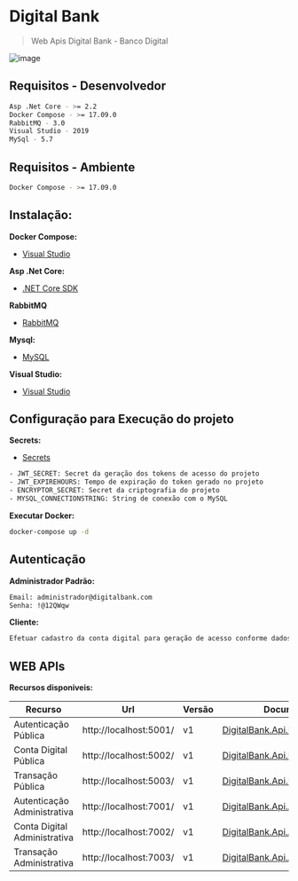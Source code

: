 # Digital Bank

>Web Apis Digital Bank - Banco Digital

![image](https://credicarvantagens.com/wp-content/uploads/2019/07/banco-digital.jpg)

## Requisitos - Desenvolvedor
```sh
Asp .Net Core - >= 2.2
Docker Compose - >= 17.09.0
RabbitMQ - 3.0 
Visual Studio - 2019
MySql - 5.7
```

## Requisitos - Ambiente
```sh
Docker Compose - >= 17.09.0
```

## Instalação:

**Docker Compose:**

* [Visual Studio](https://www.docker.com/products/docker-desktop)

**Asp .Net Core:**

* [.NET Core SDK](https://github.com/dotnet/core/blob/master/release-notes/download-archive.md)

**RabbitMQ**

* [RabbitMQ](https://www.rabbitmq.com/download.html)

**Mysql:**

* [MySQL](https://www.mysql.com/downloads/)


**Visual Studio:**

* [Visual Studio](https://visualstudio.microsoft.com/pt-br/)


## Configuração para Execução do projeto

**Secrets:**

* [Secrets](secrets)

```sh
- JWT_SECRET: Secret da geração dos tokens de acesso do projeto
- JWT_EXPIREHOURS: Tempo de expiração do token gerado no projeto
- ENCRYPTOR_SECRET: Secret da criptografia do projeto
- MYSQL_CONNECTIONSTRING: String de conexão com o MySQL
```


**Executar Docker:**

```sh
docker-compose up -d
```

## Autenticação

**Administrador Padrão:**

```sh
Email: administrador@digitalbank.com
Senha: !@12QWqw
```

**Cliente:**

```sh
Efetuar cadastro da conta digital para geração de acesso conforme dados cadastrais.
```

## WEB APIs

**Recursos disponiveis:**

| Recurso | Url |Versão | Documentação |
| -- | -- | -- | -- |
| Autenticação Pública | http://localhost:5001/ | v1 | [DigitalBank.Api.Pub.Authenticate](DigitalBank.Api.Pub/DigitalBank.Api.Pub.Authenticate/readme.md) |
| Conta Digital Pública | http://localhost:5002/ | v1 | [DigitalBank.Api.Pub.DigitalAccount](DigitalBank.Api.Pub/DigitalBank.Api.Pub.DigitalAccount/readme.md) |
| Transação Pública | http://localhost:5003/ | v1 | [DigitalBank.Api.Pub.Transaction](DigitalBank.Api.Pub/DigitalBank.Api.Pub.Transaction/readme.md) |
| Autenticação Administrativa | http://localhost:7001/ | v1 | [DigitalBank.Api.Adm.Authenticate](DigitalBank.Api.Adm/DigitalBank.Api.Adm.Authenticate/readme.md) |
| Conta Digital Administrativa | http://localhost:7002/ | v1 | [DigitalBank.Api.Adm.DigitalAccount](DigitalBank.Api.Adm/DigitalBank.Api.Adm.DigitalAccount/readme.md) |
| Transação Administrativa | http://localhost:7003/ | v1 | [DigitalBank.Api.Adm.Transaction](DigitalBank.Api.Adm/DigitalBank.Api.Adm.Transaction/readme.md) |



